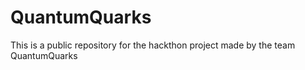 # QuantumQuarks
This is a public repository for the hackthon project made by the team QuantumQuarks
